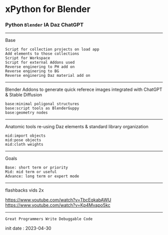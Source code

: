 # xPython for Blender

### Python `Blender` IA Daz ChatGPT

---

Base

    Script for collection projects on load app
    Add elements to those collections
    Script for Workspace
    Script for external Addons used
    Reverse enginering to PH add on
    Reverse enginering to BG
    Reverse enginering Daz material add on

---

Blender Addons to generate quick referece images integrated with ChatGPT & Stable Diffusion

	base:minimal poligonal structures
    base:script tools as BlenderGuppy
    base:geometry nodes

---

Anatomic tools re-using Daz elements & standard library organization

	mid:import objects
	mid:pose objects
	mid:cloth weights

---

Goals
    
    Base: short term or priority
    Mid: mid term or useful
    Advance: long term or expert mode

---

flashbacks vids 2x

https://www.youtube.com/watch?v=TbcEqkabAWU
https://www.youtube.com/watch?v=Kp4Mvapo5kc

---
`Great Programmers Write Debuggable Code`

init date : 2023-04-30
